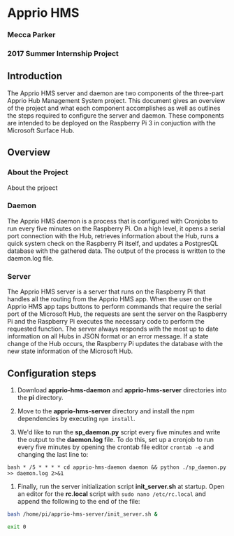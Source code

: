 # Apprio HMS
### Mecca Parker
### 2017 Summer Internship Project

## Introduction

The Apprio HMS server and daemon are two components of the three-part Apprio Hub Management System project. This document gives an overview of the project and what each component accomplishes as well as outlines the steps required to configure the server and daemon. These components are intended to be deployed on the Raspberry Pi 3 in conjuction with the Microsoft Surface Hub.

## Overview

### About the Project 

About the prjoect

### Daemon

The Apprio HMS daemon is a process that is configured with Cronjobs to run every five minutes on the Raspberry Pi. On a high level, it opens a serial port connection with the Hub, retrieves information about the Hub, runs a quick system check on the Raspberry Pi itself, and updates a PostgresQL database with the gathered data. The output of the process is written to the daemon.log file.

### Server 

The Apprio HMS server is a server that runs on the Raspberry Pi that handles all the routing from the Apprio HMS app. When the user on the Apprio HMS app taps buttons to perform commands that require the serial port of the Microsoft Hub, the requests are sent the server on the Raspberry Pi and the Raspberry Pi executes the necessary code to perform the requested function. The server always responds with the most up to date information on all Hubs in JSON format or an error message. If a state change of the Hub occurs, the Raspberry Pi updates the database with the new state information of the Microsoft Hub. 

## Configuration steps 

1. Download **apprio-hms-daemon** and **apprio-hms-server** directories into the **pi** directory. 

1. Move to the **apprio-hms-server** directory and install the npm dependencies by executing `npm install`.
		
1. We'd like to run the **sp_daemon.py** script every five minutes and write the output to the **daemon.log** file. To do this, set up a cronjob to run every five minutes by opening the crontab file editor `crontab -e`  and changing the last line to:
		
`bash * /5 * * * * cd apprio-hms-daemon daemon && python ./sp_daemon.py >> daemon.log 2>&1`

1. Finally, run the server initialization script **init_server.sh** at startup. Open an editor for the **rc.local** script with `sudo nano /etc/rc.local` and append the following to the end of the file: 
		
```bash
bash /home/pi/apprio-hms-server/init_server.sh &

exit 0
``` 

